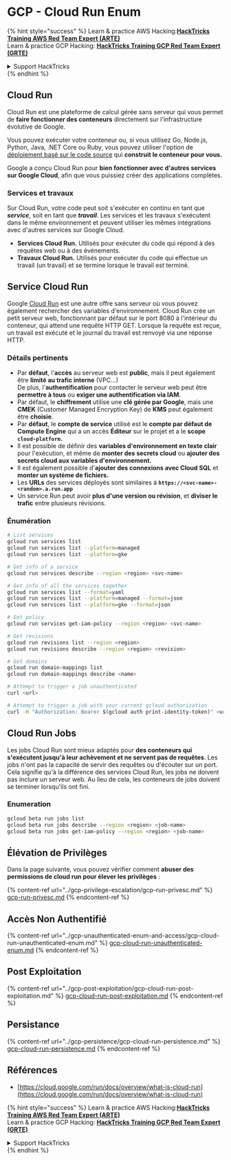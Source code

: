 # GCP - Cloud Run Enum

{% hint style="success" %}
Learn & practice AWS Hacking:<img src="../../../.gitbook/assets/image (1) (1) (1) (1).png" alt="" data-size="line">[**HackTricks Training AWS Red Team Expert (ARTE)**](https://training.hacktricks.xyz/courses/arte)<img src="../../../.gitbook/assets/image (1) (1) (1) (1).png" alt="" data-size="line">\
Learn & practice GCP Hacking: <img src="../../../.gitbook/assets/image (2) (1).png" alt="" data-size="line">[**HackTricks Training GCP Red Team Expert (GRTE)**<img src="../../../.gitbook/assets/image (2) (1).png" alt="" data-size="line">](https://training.hacktricks.xyz/courses/grte)

<details>

<summary>Support HackTricks</summary>

* Check the [**subscription plans**](https://github.com/sponsors/carlospolop)!
* **Join the** 💬 [**Discord group**](https://discord.gg/hRep4RUj7f) or the [**telegram group**](https://t.me/peass) or **follow** us on **Twitter** 🐦 [**@hacktricks\_live**](https://twitter.com/hacktricks_live)**.**
* **Share hacking tricks by submitting PRs to the** [**HackTricks**](https://github.com/carlospolop/hacktricks) and [**HackTricks Cloud**](https://github.com/carlospolop/hacktricks-cloud) github repos.

</details>
{% endhint %}

## Cloud Run <a href="#reviewing-cloud-run-configurations" id="reviewing-cloud-run-configurations"></a>

Cloud Run est une plateforme de calcul gérée sans serveur qui vous permet de **faire fonctionner des conteneurs** directement sur l'infrastructure évolutive de Google.

Vous pouvez exécuter votre conteneur ou, si vous utilisez Go, Node.js, Python, Java, .NET Core ou Ruby, vous pouvez utiliser l'option de [déploiement basé sur le code source](https://cloud.google.com/run/docs/deploying-source-code) qui **construit le conteneur pour vous.**

Google a conçu Cloud Run pour **bien fonctionner avec d'autres services sur Google Cloud**, afin que vous puissiez créer des applications complètes.

### Services et travaux <a href="#services-and-jobs" id="services-and-jobs"></a>

Sur Cloud Run, votre code peut soit s'exécuter en continu en tant que _**service**_, soit en tant que _**travail**_. Les services et les travaux s'exécutent dans le même environnement et peuvent utiliser les mêmes intégrations avec d'autres services sur Google Cloud.

* **Services Cloud Run.** Utilisés pour exécuter du code qui répond à des requêtes web ou à des événements.
* **Travaux Cloud Run.** Utilisés pour exécuter du code qui effectue un travail (un travail) et se termine lorsque le travail est terminé.

## Service Cloud Run

Google [Cloud Run](https://cloud.google.com/run) est une autre offre sans serveur où vous pouvez également rechercher des variables d'environnement. Cloud Run crée un petit serveur web, fonctionnant par défaut sur le port 8080 à l'intérieur du conteneur, qui attend une requête HTTP GET. Lorsque la requête est reçue, un travail est exécuté et le journal du travail est renvoyé via une réponse HTTP.

### Détails pertinents

* Par **défaut**, l'**accès** au serveur web est **public**, mais il peut également être **limité au trafic interne** (VPC...)\
De plus, l'**authentification** pour contacter le serveur web peut être **permettre à tous** ou **exiger une authentification via IAM**.
* Par défaut, le **chiffrement** utilise une **clé gérée par Google**, mais une **CMEK** (Customer Managed Encryption Key) de **KMS** peut également être **choisie**.
* Par **défaut**, le **compte de service** utilisé est le **compte par défaut de Compute Engine** qui a un accès **Éditeur** sur le projet et a le **scope `cloud-platform`.**
* Il est possible de définir des **variables d'environnement en texte clair** pour l'exécution, et même de **monter des secrets cloud** ou **ajouter des secrets cloud aux variables d'environnement.**
* Il est également possible d'**ajouter des connexions avec Cloud SQL** et **monter un système de fichiers.**
* Les **URLs** des services déployés sont similaires à **`https://<svc-name>-<random>.a.run.app`**
* Un service Run peut avoir **plus d'une version ou révision**, et **diviser le trafic** entre plusieurs révisions.

### Énumération
```bash
# List services
gcloud run services list
gcloud run services list --platform=managed
gcloud run services list --platform=gke

# Get info of a service
gcloud run services describe --region <region> <svc-name>

# Get info of all the services together
gcloud run services list --format=yaml
gcloud run services list --platform=managed --format=json
gcloud run services list --platform=gke --format=json

# Get policy
gcloud run services get-iam-policy --region <region> <svc-name>

# Get revisions
gcloud run revisions list --region <region>
gcloud run revisions describe --region <region> <revision>

# Get domains
gcloud run domain-mappings list
gcloud run domain-mappings describe <name>

# Attempt to trigger a job unauthenticated
curl <url>

# Attempt to trigger a job with your current gcloud authorization
curl -H "Authorization: Bearer $(gcloud auth print-identity-token)" <url>
```
## Cloud Run Jobs

Les jobs Cloud Run sont mieux adaptés pour **des conteneurs qui s'exécutent jusqu'à leur achèvement et ne servent pas de requêtes**. Les jobs n'ont pas la capacité de servir des requêtes ou d'écouter sur un port. Cela signifie qu'à la différence des services Cloud Run, les jobs ne doivent pas inclure un serveur web. Au lieu de cela, les conteneurs de jobs doivent se terminer lorsqu'ils ont fini.

### Enumeration
```bash
gcloud beta run jobs list
gcloud beta run jobs describe --region <region> <job-name>
gcloud beta run jobs get-iam-policy --region <region> <job-name>
```
## Élévation de Privilèges

Dans la page suivante, vous pouvez vérifier comment **abuser des permissions de cloud run pour élever les privilèges** :

{% content-ref url="../gcp-privilege-escalation/gcp-run-privesc.md" %}
[gcp-run-privesc.md](../gcp-privilege-escalation/gcp-run-privesc.md)
{% endcontent-ref %}

## Accès Non Authentifié

{% content-ref url="../gcp-unauthenticated-enum-and-access/gcp-cloud-run-unauthenticated-enum.md" %}
[gcp-cloud-run-unauthenticated-enum.md](../gcp-unauthenticated-enum-and-access/gcp-cloud-run-unauthenticated-enum.md)
{% endcontent-ref %}

## Post Exploitation

{% content-ref url="../gcp-post-exploitation/gcp-cloud-run-post-exploitation.md" %}
[gcp-cloud-run-post-exploitation.md](../gcp-post-exploitation/gcp-cloud-run-post-exploitation.md)
{% endcontent-ref %}

## Persistance

{% content-ref url="../gcp-persistence/gcp-cloud-run-persistence.md" %}
[gcp-cloud-run-persistence.md](../gcp-persistence/gcp-cloud-run-persistence.md)
{% endcontent-ref %}

## Références

* [https://cloud.google.com/run/docs/overview/what-is-cloud-run](https://cloud.google.com/run/docs/overview/what-is-cloud-run)

{% hint style="success" %}
Learn & practice AWS Hacking:<img src="../../../.gitbook/assets/image (1) (1) (1) (1).png" alt="" data-size="line">[**HackTricks Training AWS Red Team Expert (ARTE)**](https://training.hacktricks.xyz/courses/arte)<img src="../../../.gitbook/assets/image (1) (1) (1) (1).png" alt="" data-size="line">\
Learn & practice GCP Hacking: <img src="../../../.gitbook/assets/image (2) (1).png" alt="" data-size="line">[**HackTricks Training GCP Red Team Expert (GRTE)**<img src="../../../.gitbook/assets/image (2) (1).png" alt="" data-size="line">](https://training.hacktricks.xyz/courses/grte)

<details>

<summary>Support HackTricks</summary>

* Check the [**subscription plans**](https://github.com/sponsors/carlospolop)!
* **Join the** 💬 [**Discord group**](https://discord.gg/hRep4RUj7f) or the [**telegram group**](https://t.me/peass) or **follow** us on **Twitter** 🐦 [**@hacktricks\_live**](https://twitter.com/hacktricks_live)**.**
* **Share hacking tricks by submitting PRs to the** [**HackTricks**](https://github.com/carlospolop/hacktricks) and [**HackTricks Cloud**](https://github.com/carlospolop/hacktricks-cloud) github repos.

</details>
{% endhint %}
